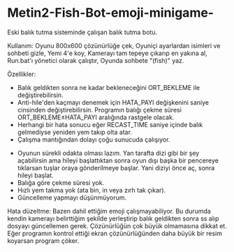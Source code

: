 # Metin2-Fish-Bot-emoji-minigame-
Eski balık tutma sisteminde çalışan balık tutma botu.

Kullanım:
Oyunu 800x600 çözünürlüğe çek,
Oyuniçi ayarlardan isimleri ve sohbeti gizle,
Yemi 4'e koy,
Kamerayı tam tepeye çıkarıp en yakına al,
Run.bat'ı yönetici olarak çalıştır,
Oyunda sohbete "(fish)" yaz.

Özellikler:
+ Balık geldikten sonra ne kadar bekleneceğini ORT_BEKLEME ile değiştirebilirsin.
+ Anti-hile'den kaçmayı denemek için HATA_PAYI değişkenini saniye cinsinden değiştirebilirsin. Programın balığı çekme süresi ORT_BEKLEME±HATA_PAYI aralığında rastgele olacak.
+ Herhangi bir hata sonucu eğer RECAST_TIME saniye içinde balık gelmediyse yeniden yem takıp olta atar.
+ Çalışma mantığından dolayı çoğu sunucuda çalışıyor.
- Oyunun sürekli odakta olması lazım. Yan tarafta dizi gibi bir şey açabilirsin ama hileyi başlattıktan sonra oyun dışı başka bir pencereye tıklarsan tuşlar oraya gönderilmeye başlar. Yani diziyi önce aç, sonra hileyi başlat.
- Balığa göre çekme süresi yok.
- Hızlı yem takma yok (ata bin, in veya zırh tak çıkar).
- Güncelleme yapmayı düşünmüyorum.

Hata düzeltme:
Bazen dahil ettiğim emoji çalışmayabiliyor. Bu durumda kendin kamerayı belirttiğim şekilde yerleştirip balık geldikten sonra ss alıp dosyayı güncellemen gerek. Çözünürlüğün çok büyük olmamasına dikkat et. Eğer programın kontrol ettiği ekran çözünürlüğünden daha büyük bir resim koyarsan program çöker.
